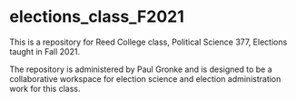 # elections_class_F2021

This is a repository for Reed College class, Political Science 377, Elections taught in Fall 2021.

The repository is administered by Paul Gronke and is designed to be a collaborative workspace for 
election science and election administration work for this class. 

